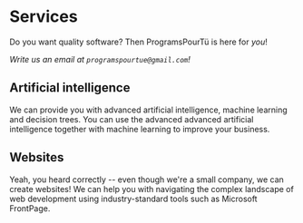 # Services

Do you want quality software?
Then ProgramsPourTü is here for _you_!

_Write us an email at `programspourtue@gmail.com`!_

## Artificial intelligence

We can provide you with advanced artificial intelligence, machine learning
and decision trees. You can use the advanced advanced artificial intelligence
together with machine learning to improve your business.

## Websites

Yeah, you heard correctly -- 
even though we're a small company, we can create websites!
We can help you with navigating
the complex landscape of web development using
industry-standard tools such as Microsoft FrontPage.
